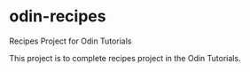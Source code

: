 # odin-recipes
Recipes Project for Odin Tutorials

This project is to complete recipes project in the Odin Tutorials. 
